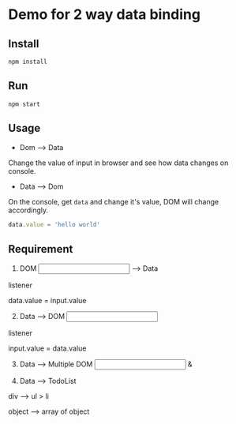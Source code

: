 # Demo for 2 way data binding 

## Install

```
npm install
```

## Run

```
npm start
```

## Usage

- Dom --> Data

Change the value of input in browser and see how data changes on console.

- Data --> Dom

On the console, get `data` and change it's value, DOM will change accordingly.

```js
data.value = 'hello world'
```

## Requirement

1. DOM <input> --> Data

  listener

  data.value = input.value

2. Data --> DOM <input>

  listener

  input.value = data.value

3. Data --> Multiple DOM <input> & <div id="text"></div>

4. Data --> TodoList

  div --> ul > li

  object --> array of object
